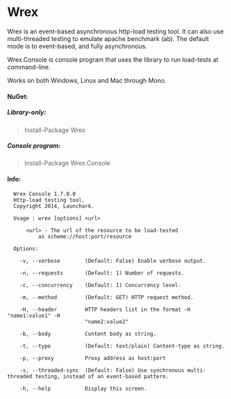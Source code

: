 Wrex
====

Wrex is an event-based asynchronous http-load testing tool. It can also use multi-threaded testing to emulate apache benchmark (ab). The default mode is to event-based, and fully asynchronous.

Wrex.Console is console program that uses the library to run load-tests at command-line.

Works on both Windows, Linux and Mac through Mono.

#### NuGet:

##### Library-only:
>Install-Package Wrex
      
##### Console program:
>Install-Package Wrex.Console


#### Info:

      Wrex Console 1.7.0.0
      Http-load testing tool.
      Copyright 2014, Launchark.
      
      Usage : wrex [options] <url>
      
          <url> - The url of the resource to be load-tested
              as scheme://host:port/resource
      
      Options:
      
        -v, --verbose        (Default: False) Enable verbose output.
      
        -n, --requests       (Default: 1) Number of requests.
      
        -c, --concurrency    (Default: 1) Concurrency level.
      
        -m, --method         (Default: GET) HTTP request method.
      
        -H, --header         HTTP headers list in the format -H "name1:value1" -H
                             "name2:value2"
      
        -b, --body           Content body as string.
      
        -t, --type           (Default: text/plain) Content-type as string.
      
        -p, --proxy          Proxy address as host:port
      
        -s, --threaded-sync  (Default: False) Use synchronous multi-threaded testing, instead of an event-based pattern.
      
        -h, --help           Display this screen.
